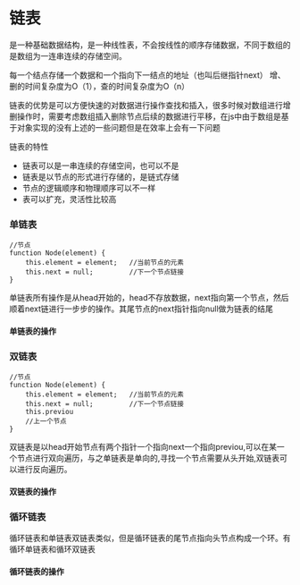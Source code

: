 # 链表

是一种基础数据结构，是一种线性表，不会按线性的顺序存储数据，不同于数组的是数组为一连串连续的存储空间。

每一个结点存储一个数据和一个指向下一结点的地址（也叫后继指针next） 增、删的时间复杂度为O（1），查的时间复杂度为O（n）

链表的优势是可以方便快速的对数据进行操作查找和插入，很多时候对数组进行增删操作时，需要考虑数组插入删除节点后续的数据进行平移，在js中由于数组是基于对象实现的没有上述的一些问题但是在效率上会有一下问题

链表的特性
* 链表可以是一串连续的存储空间，也可以不是
* 链表是以节点的形式进行存储的，是链式存储
* 节点的逻辑顺序和物理顺序可以不一样
* 表可以扩充，灵活性比较高

### 单链表

```
//节点
function Node(element) {
    this.element = element;   //当前节点的元素
    this.next = null;         //下一个节点链接
}
```

单链表所有操作是从head开始的，head不存放数据，next指向第一个节点，然后顺着next链进行一步步的操作。其尾节点的next指针指向null做为链表的结尾

#### 单链表的操作


### 双链表

```
//节点
function Node(element) {
    this.element = element;   //当前节点的元素
    this.next = null;         //下一个节点链接
    this.previou
    //上一个节点
}
```

双链表是以head开始节点有两个指针一个指向next一个指向previou,可以在某一个节点进行双向遍历，与之单链表是单向的,寻找一个节点需要从头开始,双链表可以进行反向遍历。


#### 双链表的操作

### 循环链表

循环链表和单链表双链表类似，但是循环链表的尾节点指向头节点构成一个环。有循环单链表和循环双链表

#### 循环链表的操作
